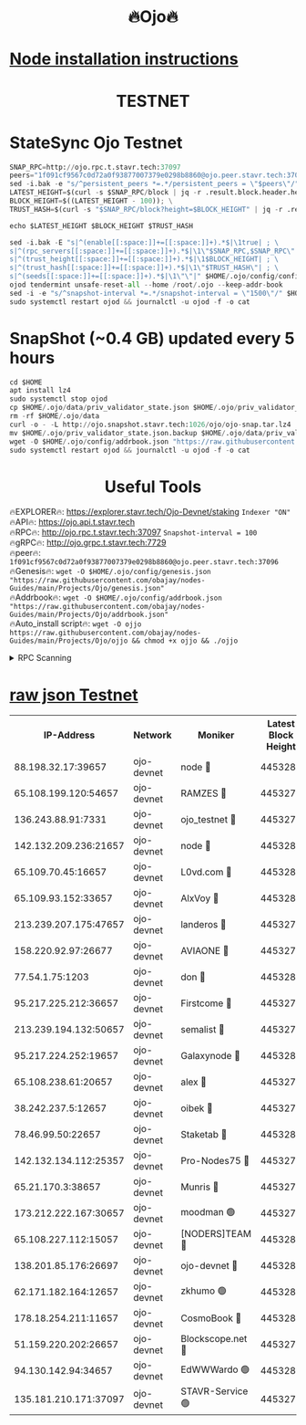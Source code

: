 <h1 align="center"> 🔥Ojo🔥</h1>

[Node installation instructions](https://github.com/obajay/nodes-Guides/tree/main/Projects/Ojo)
=

<h1 align="center"> TESTNET</h1>

# StateSync Ojo Testnet
```python
SNAP_RPC=http://ojo.rpc.t.stavr.tech:37097
peers="1f091cf9567c0d72a0f93877007379e0298b8860@ojo.peer.stavr.tech:37096"
sed -i.bak -e "s/^persistent_peers *=.*/persistent_peers = \"$peers\"/" $HOME/.ojo/config/config.toml
LATEST_HEIGHT=$(curl -s $SNAP_RPC/block | jq -r .result.block.header.height); \
BLOCK_HEIGHT=$((LATEST_HEIGHT - 100)); \
TRUST_HASH=$(curl -s "$SNAP_RPC/block?height=$BLOCK_HEIGHT" | jq -r .result.block_id.hash)

echo $LATEST_HEIGHT $BLOCK_HEIGHT $TRUST_HASH

sed -i.bak -E "s|^(enable[[:space:]]+=[[:space:]]+).*$|\1true| ; \
s|^(rpc_servers[[:space:]]+=[[:space:]]+).*$|\1\"$SNAP_RPC,$SNAP_RPC\"| ; \
s|^(trust_height[[:space:]]+=[[:space:]]+).*$|\1$BLOCK_HEIGHT| ; \
s|^(trust_hash[[:space:]]+=[[:space:]]+).*$|\1\"$TRUST_HASH\"| ; \
s|^(seeds[[:space:]]+=[[:space:]]+).*$|\1\"\"|" $HOME/.ojo/config/config.toml
ojod tendermint unsafe-reset-all --home /root/.ojo --keep-addr-book
sed -i -e "s/^snapshot-interval *=.*/snapshot-interval = \"1500\"/" $HOME/.ojo/config/app.toml
sudo systemctl restart ojod && journalctl -u ojod -f -o cat
```
# SnapShot (~0.4 GB) updated every 5 hours
```python
cd $HOME
apt install lz4
sudo systemctl stop ojod
cp $HOME/.ojo/data/priv_validator_state.json $HOME/.ojo/priv_validator_state.json.backup
rm -rf $HOME/.ojo/data
curl -o - -L http://ojo.snapshot.stavr.tech:1026/ojo/ojo-snap.tar.lz4 | lz4 -c -d - | tar -x -C $HOME/.ojo --strip-components 2
mv $HOME/.ojo/priv_validator_state.json.backup $HOME/.ojo/data/priv_validator_state.json
wget -O $HOME/.ojo/config/addrbook.json "https://raw.githubusercontent.com/obajay/nodes-Guides/main/Projects/Ojo/addrbook.json"
sudo systemctl restart ojod && journalctl -u ojod -f -o cat
```
 <h1 align="center"> Useful Tools</h1>

🔥EXPLORER🔥:        https://explorer.stavr.tech/Ojo-Devnet/staking        `Indexer "ON"` \
🔥API🔥:                     https://ojo.api.t.stavr.tech \
🔥RPC🔥:                    http://ojo.rpc.t.stavr.tech:37097              `Snapshot-interval = 100` \
🔥gRPC🔥:                  http://ojo.grpc.t.stavr.tech:7729 \
🔥peer🔥:                   `1f091cf9567c0d72a0f93877007379e0298b8860@ojo.peer.stavr.tech:37096` \
🔥Genesis🔥:    ```wget -O $HOME/.ojo/config/genesis.json "https://raw.githubusercontent.com/obajay/nodes-Guides/main/Projects/Ojo/genesis.json"``` \
🔥Addrbook🔥:    ```wget -O $HOME/.ojo/config/addrbook.json "https://raw.githubusercontent.com/obajay/nodes-Guides/main/Projects/Ojo/addrbook.json"``` \
🔥Auto_install script🔥: ```wget -O ojjo https://raw.githubusercontent.com/obajay/nodes-Guides/main/Projects/Ojo/ojjo && chmod +x ojjo && ./ojjo```


<details>
<summary>RPC Scanning</summary>

<h2 align="center"> We scan nodes in real time every 4 hours. And we provide the final result of RPC endpoints.
We cannot influence the operation of these nodes in any way. </h2>


```python
If Voting Power is higher than 0 --> then the Node is a validator of the network and may be subject to attack and be a potential threat to the chain.
```
```python
We marked such validators with a red symbol
```

</details>

[raw json Testnet](https://rpc-check.ojot.stavr.tech/ojot/rpc-ojot-result.json)
=


<table><tr><th>IP-Address</th><th>Network</th><th>Moniker</th><th>Latest Block Height</th><th>Earliest Block Height</th><th>Catching Up</th><th>Tx Index</th><th>Voting Power</th><th>Scan Time</th></tr><tr><td>88.198.32.17:39657</td><td>ojo-devnet</td><td>node 🔴</td><td>4453280</td><td>300001</td><td>False</td><td>on</td><td>65654</td><td>2023-12-12T08:22:37.513410048UTC</td></tr><tr><td>65.108.199.120:54657</td><td>ojo-devnet</td><td>RAMZES 🔴</td><td>4453276</td><td>306156</td><td>False</td><td>on</td><td>15420</td><td>2023-12-12T08:22:10.749181431UTC</td></tr><tr><td>136.243.88.91:7331</td><td>ojo-devnet</td><td>ojo_testnet 🔴</td><td>4453277</td><td>308845</td><td>False</td><td>on</td><td>1000</td><td>2023-12-12T08:22:17.551401267UTC</td></tr><tr><td>142.132.209.236:21657</td><td>ojo-devnet</td><td>node 🔴</td><td>4453280</td><td>350001</td><td>False</td><td>on</td><td>1999</td><td>2023-12-12T08:22:36.121539675UTC</td></tr><tr><td>65.109.70.45:16657</td><td>ojo-devnet</td><td>L0vd.com 🔴</td><td>4453281</td><td>695918</td><td>False</td><td>off</td><td>998</td><td>2023-12-12T08:22:43.281347456UTC</td></tr><tr><td>65.109.93.152:33657</td><td>ojo-devnet</td><td>AlxVoy 🔴</td><td>4453280</td><td>2319801</td><td>False</td><td>on</td><td>4536782</td><td>2023-12-12T08:22:35.844274578UTC</td></tr><tr><td>213.239.207.175:47657</td><td>ojo-devnet</td><td>landeros 🔴</td><td>4453279</td><td>2714001</td><td>False</td><td>off</td><td>11083</td><td>2023-12-12T08:22:30.850505354UTC</td></tr><tr><td>158.220.92.97:26677</td><td>ojo-devnet</td><td>AVIAONE 🔴</td><td>4453279</td><td>2754001</td><td>False</td><td>on</td><td>13867</td><td>2023-12-12T08:22:30.591455004UTC</td></tr><tr><td>77.54.1.75:1203</td><td>ojo-devnet</td><td>don 🔴</td><td>4453280</td><td>2906401</td><td>False</td><td>on</td><td>10</td><td>2023-12-12T08:22:37.269253287UTC</td></tr><tr><td>95.217.225.212:36657</td><td>ojo-devnet</td><td>Firstcome 🔴</td><td>4453277</td><td>2985946</td><td>False</td><td>on</td><td>13566</td><td>2023-12-12T08:22:17.283753957UTC</td></tr><tr><td>213.239.194.132:50657</td><td>ojo-devnet</td><td>semalist 🔴</td><td>4453276</td><td>3223522</td><td>False</td><td>on</td><td>19037</td><td>2023-12-12T08:22:11.022085564UTC</td></tr><tr><td>95.217.224.252:19657</td><td>ojo-devnet</td><td>Galaxynode 🔴</td><td>4453281</td><td>3685492</td><td>False</td><td>on</td><td>11888</td><td>2023-12-12T08:22:40.210645664UTC</td></tr><tr><td>65.108.238.61:20657</td><td>ojo-devnet</td><td>alex 🔴</td><td>4453276</td><td>4158001</td><td>False</td><td>on</td><td>11359</td><td>2023-12-12T08:22:10.410905645UTC</td></tr><tr><td>38.242.237.5:12657</td><td>ojo-devnet</td><td>oibek 🔴</td><td>4453276</td><td>4196001</td><td>False</td><td>off</td><td>1008</td><td>2023-12-12T08:22:11.433299284UTC</td></tr><tr><td>78.46.99.50:22657</td><td>ojo-devnet</td><td>Staketab 🔴</td><td>4453282</td><td>4254801</td><td>False</td><td>on</td><td>1276</td><td>2023-12-12T08:22:43.533014584UTC</td></tr><tr><td>142.132.134.112:25357</td><td>ojo-devnet</td><td>Pro-Nodes75 🔴</td><td>4453276</td><td>4353276</td><td>False</td><td>on</td><td>24651</td><td>2023-12-12T08:22:14.455903553UTC</td></tr><tr><td>65.21.170.3:38657</td><td>ojo-devnet</td><td>Munris 🔴</td><td>4453277</td><td>4353277</td><td>False</td><td>off</td><td>20123</td><td>2023-12-12T08:22:16.895995553UTC</td></tr><tr><td>173.212.222.167:30657</td><td>ojo-devnet</td><td>moodman 🟢</td><td>4453278</td><td>4353278</td><td>False</td><td>off</td><td>0</td><td>2023-12-12T08:22:26.093944493UTC</td></tr><tr><td>65.108.227.112:15057</td><td>ojo-devnet</td><td>[NODERS]TEAM 🔴</td><td>4453281</td><td>4353281</td><td>False</td><td>off</td><td>9999</td><td>2023-12-12T08:22:40.565329919UTC</td></tr><tr><td>138.201.85.176:26697</td><td>ojo-devnet</td><td>ojo-devnet 🔴</td><td>4453281</td><td>4353281</td><td>False</td><td>on</td><td>1000024000</td><td>2023-12-12T08:22:42.917705648UTC</td></tr><tr><td>62.171.182.164:12657</td><td>ojo-devnet</td><td>zkhumo 🟢</td><td>4453280</td><td>4384001</td><td>False</td><td>off</td><td>0</td><td>2023-12-12T08:22:36.487725363UTC</td></tr><tr><td>178.18.254.211:11657</td><td>ojo-devnet</td><td>CosmoBook 🔴</td><td>4453280</td><td>4392001</td><td>False</td><td>off</td><td>1068</td><td>2023-12-12T08:22:36.794326448UTC</td></tr><tr><td>51.159.220.202:26657</td><td>ojo-devnet</td><td>Blockscope.net 🔴</td><td>4453275</td><td>4425001</td><td>False</td><td>on</td><td>981</td><td>2023-12-12T08:22:08.027326308UTC</td></tr><tr><td>94.130.142.94:34657</td><td>ojo-devnet</td><td>EdWWWardo 🟢</td><td>4453280</td><td>4438946</td><td>False</td><td>on</td><td>0</td><td>2023-12-12T08:22:33.357396857UTC</td></tr><tr><td>135.181.210.171:37097</td><td>ojo-devnet</td><td>STAVR-Service 🟢</td><td>4453276</td><td>4451101</td><td>False</td><td>on</td><td>0</td><td>2023-12-12T08:22:12.168900728UTC</td></tr></table>